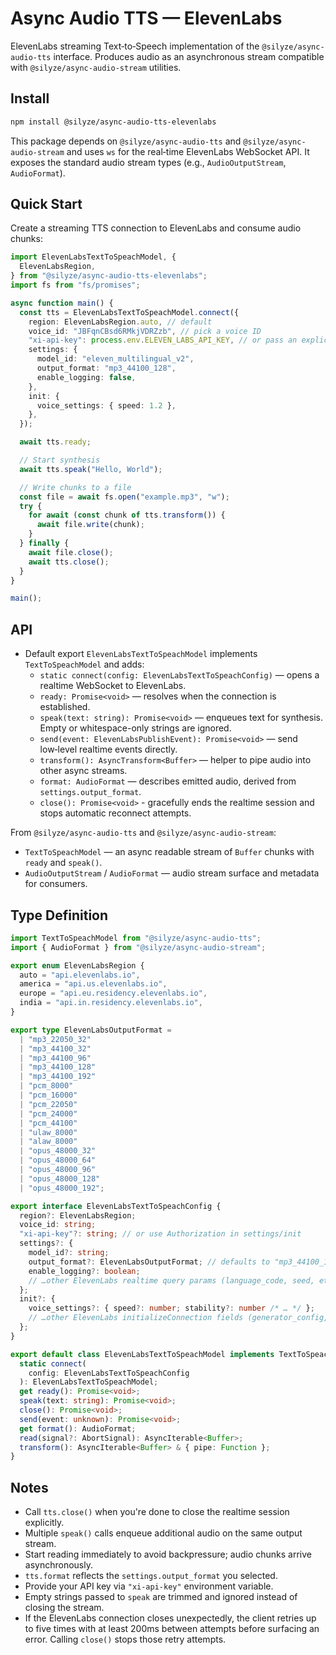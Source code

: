 # Async Audio TTS — ElevenLabs

ElevenLabs streaming Text‑to‑Speech implementation of the `@silyze/async-audio-tts` interface. Produces audio as an asynchronous stream compatible with `@silyze/async-audio-stream` utilities.

## Install

```bash
npm install @silyze/async-audio-tts-elevenlabs
```

This package depends on `@silyze/async-audio-tts` and `@silyze/async-audio-stream` and uses `ws` for the real‑time ElevenLabs WebSocket API. It exposes the standard audio stream types (e.g., `AudioOutputStream`, `AudioFormat`).

## Quick Start

Create a streaming TTS connection to ElevenLabs and consume audio chunks:

```ts
import ElevenLabsTextToSpeachModel, {
  ElevenLabsRegion,
} from "@silyze/async-audio-tts-elevenlabs";
import fs from "fs/promises";

async function main() {
  const tts = ElevenLabsTextToSpeachModel.connect({
    region: ElevenLabsRegion.auto, // default
    voice_id: "JBFqnCBsd6RMkjVDRZzb", // pick a voice ID
    "xi-api-key": process.env.ELEVEN_LABS_API_KEY, // or pass an explicit token
    settings: {
      model_id: "eleven_multilingual_v2",
      output_format: "mp3_44100_128",
      enable_logging: false,
    },
    init: {
      voice_settings: { speed: 1.2 },
    },
  });

  await tts.ready;

  // Start synthesis
  await tts.speak("Hello, World");

  // Write chunks to a file
  const file = await fs.open("example.mp3", "w");
  try {
    for await (const chunk of tts.transform()) {
      await file.write(chunk);
    }
  } finally {
    await file.close();
    await tts.close();
  }
}

main();
```

## API

- Default export `ElevenLabsTextToSpeachModel` implements `TextToSpeachModel` and adds:
  - `static connect(config: ElevenLabsTextToSpeachConfig)` — opens a realtime WebSocket to ElevenLabs.
  - `ready: Promise<void>` — resolves when the connection is established.
  - `speak(text: string): Promise<void>` — enqueues text for synthesis. Empty or whitespace-only strings are ignored.
  - `send(event: ElevenLabsPublishEvent): Promise<void>` — send low‑level realtime events directly.
  - `transform(): AsyncTransform<Buffer>` — helper to pipe audio into other async streams.
  - `format: AudioFormat` — describes emitted audio, derived from `settings.output_format`.
  - `close(): Promise<void>` - gracefully ends the realtime session and stops automatic reconnect attempts.

From `@silyze/async-audio-tts` and `@silyze/async-audio-stream`:

- `TextToSpeachModel` — an async readable stream of `Buffer` chunks with `ready` and `speak()`.
- `AudioOutputStream` / `AudioFormat` — audio stream surface and metadata for consumers.

## Type Definition

```ts
import TextToSpeachModel from "@silyze/async-audio-tts";
import { AudioFormat } from "@silyze/async-audio-stream";

export enum ElevenLabsRegion {
  auto = "api.elevenlabs.io",
  america = "api.us.elevenlabs.io",
  europe = "api.eu.residency.elevenlabs.io",
  india = "api.in.residency.elevenlabs.io",
}

export type ElevenLabsOutputFormat =
  | "mp3_22050_32"
  | "mp3_44100_32"
  | "mp3_44100_96"
  | "mp3_44100_128"
  | "mp3_44100_192"
  | "pcm_8000"
  | "pcm_16000"
  | "pcm_22050"
  | "pcm_24000"
  | "pcm_44100"
  | "ulaw_8000"
  | "alaw_8000"
  | "opus_48000_32"
  | "opus_48000_64"
  | "opus_48000_96"
  | "opus_48000_128"
  | "opus_48000_192";

export interface ElevenLabsTextToSpeachConfig {
  region?: ElevenLabsRegion;
  voice_id: string;
  "xi-api-key"?: string; // or use Authorization in settings/init
  settings?: {
    model_id?: string;
    output_format?: ElevenLabsOutputFormat; // defaults to "mp3_44100_128"
    enable_logging?: boolean;
    // …other ElevenLabs realtime query params (language_code, seed, etc.)
  };
  init?: {
    voice_settings?: { speed?: number; stability?: number /* … */ };
    // …other ElevenLabs initializeConnection fields (generator_config, dictionaries, etc.)
  };
}

export default class ElevenLabsTextToSpeachModel implements TextToSpeachModel {
  static connect(
    config: ElevenLabsTextToSpeachConfig
  ): ElevenLabsTextToSpeachModel;
  get ready(): Promise<void>;
  speak(text: string): Promise<void>;
  close(): Promise<void>;
  send(event: unknown): Promise<void>;
  get format(): AudioFormat;
  read(signal?: AbortSignal): AsyncIterable<Buffer>;
  transform(): AsyncIterable<Buffer> & { pipe: Function };
}
```

## Notes

- Call `tts.close()` when you're done to close the realtime session explicitly.
- Multiple `speak()` calls enqueue additional audio on the same output stream.
- Start reading immediately to avoid backpressure; audio chunks arrive asynchronously.
- `tts.format` reflects the `settings.output_format` you selected.
- Provide your API key via `"xi-api-key"` environment variable.
- Empty strings passed to `speak` are trimmed and ignored instead of closing the stream.
- If the ElevenLabs connection closes unexpectedly, the client retries up to five times with at least 200ms between attempts before surfacing an error. Calling `close()` stops those retry attempts.


